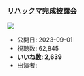 ### [リハックマ完成披露会](https://www.youtube.com/watch?v=2AucK-CCluc)
[![](https://img.youtube.com/vi/2AucK-CCluc/sddefault.jpg)](https://www.youtube.com/watch?v=2AucK-CCluc)
-   公開日: 2023-09-01
-   視聴数: 62,845
-   **いいね数: 2,639**
-   出演者: 
